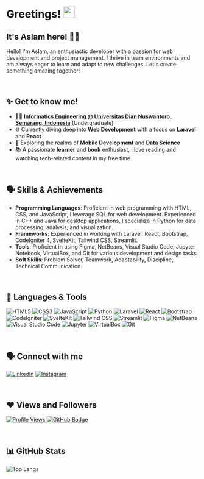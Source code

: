 # Greetings! <img src="https://media.giphy.com/media/hvRJCLFzcasrR4ia7z/giphy.gif" width="30px">

## It's Aslam here! 👨‍💻

Hello! I'm Aslam, an enthusiastic developer with a passion for web development and project management. I thrive in team environments and am always eager to learn and adapt to new challenges. Let's create something amazing together!

<br>

## ✨ Get to know me!

- 👨‍💻 **[Informatics Engineering @ Universitas Dian Nuswantoro, Semarang, Indonesia](https://dinus.ac.id/)** (Undergraduate)
- 🌐 Currently diving deep into **Web Development** with a focus on **Laravel** and **React**
- 📱 Exploring the realms of **Mobile Development** and **Data Science**
- 📚 A passionate **learner** and **book** enthusiast, I love reading and watching tech-related content in my free time.

<br>

## 🗣 Skills & Achievements

- **Programming Languages**: Proficient in web programming with HTML, CSS, and JavaScript, I leverage SQL for web development. Experienced in C++ and Java for desktop applications, I specialize in Python for data processing, analysis, and visualization.
- **Frameworks**: Experienced in working with Laravel, React, Bootstrap, CodeIgniter 4, SvelteKit, Tailwind CSS, Streamlit.
- **Tools**: Proficient in using Figma, NetBeans, Visual Studio Code, Jupyter Notebook, VirtualBox, and Git for various development and design tasks.
- **Soft Skills**: Problem Solver, Teamwork, Adaptability, Discipline, Technical Communication.
<br>

## 🚀 Languages & Tools

<p align="left">
    <img src="https://img.shields.io/badge/HTML5-E34F26?style=for-the-badge&logo=html5&logoColor=white" alt="HTML5">
    <img src="https://img.shields.io/badge/CSS3-1572B6?style=for-the-badge&logo=css3&logoColor=white" alt="CSS3">
    <img src="https://img.shields.io/badge/JavaScript-F7DF1E?style=for-the-badge&logo=javascript&logoColor=black" alt="JavaScript">
    <img src="https://img.shields.io/badge/Python-3776AB?style=for-the-badge&logo=python&logoColor=white" alt="Python">
    <img src="https://img.shields.io/badge/Laravel-FF2D20?style=for-the-badge&logo=laravel&logoColor=white" alt="Laravel">
    <img src="https://img.shields.io/badge/React-61DAFB?style=for-the-badge&logo=react&logoColor=black" alt="React">
    <img src="https://img.shields.io/badge/Bootstrap-563D7C?style=for-the-badge&logo=bootstrap&logoColor=white" alt="Bootstrap">
    <img src="https://img.shields.io/badge/CodeIgniter-EE4623?style=for-the-badge&logo=codeigniter&logoColor=white" alt="CodeIgniter">
    <img src="https://img.shields.io/badge/SvelteKit-FF3E00?style=for-the-badge&logo=svelte&logoColor=white" alt="SvelteKit">
    <img src="https://img.shields.io/badge/Tailwind_CSS-38B2AC?style=for-the-badge&logo=tailwind-css&logoColor=white" alt="Tailwind CSS">
    <img src="https://img.shields.io/badge/Streamlit-FF4B4B?style=for-the-badge&logo=streamlit&logoColor=white" alt="Streamlit">
    <img src="https://img.shields.io/badge/Figma-F24E1E?style=for-the-badge&logo=figma&logoColor=white" alt="Figma">
    <img src="https://img.shields.io/badge/NetBeans-1B6AC6?style=for-the-badge&logo=apache-netbeans-ide&logoColor=white" alt="NetBeans">
    <img src="https://img.shields.io/badge/Visual_Studio_Code-007ACC?style=for-the-badge&logo=visual-studio-code&logoColor=white" alt="Visual Studio Code">
    <img src="https://img.shields.io/badge/Jupyter-F37626?style=for-the-badge&logo=jupyter&logoColor=white" alt="Jupyter">
    <img src="https://img.shields.io/badge/VirtualBox-183A61?style=for-the-badge&logo=virtualbox&logoColor=white" alt="VirtualBox">
    <img src="https://img.shields.io/badge/Git-F05032?style=for-the-badge&logo=git&logoColor=white" alt="Git">
</p>

<br>

## 🗣 Connect with me

<p>
    <a href="https://www.linkedin.com/in/aslamthariq/"><img src="https://img.icons8.com/fluent/48/000000/linkedin.png" alt="LinkedIn"/></a>
    <a href="https://www.instagram.com/aslamthrq/"><img src="https://img.icons8.com/fluent/48/000000/instagram-new.png" alt="Instagram"/></a>
</p>

<br>

## ❤ Views and Followers

<p>
    <a href="https://github.com/Meghna-DAS/github-profile-views-counter">
        <img src="https://komarev.com/ghpvc/?username=aslamthrq&color=blue" alt="Profile Views">
    </a>
    <a href="https://github.com/aslamthrq?tab=followers">
        <img src="https://img.shields.io/github/followers/aslamthrq?label=Followers&style=social" alt="GitHub Badge">
    </a>
</p>

<br>

## 📊 GitHub Stats

![Top Langs](https://github-readme-stats.vercel.app/api/top-langs/?username=aslamthrq&layout=compact&theme=radical)
